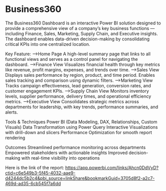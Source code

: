 # Business360
The Business360 Dashboard is an interactive Power BI solution designed to provide a comprehensive view of a company’s key business functions — including Finance, Sales, Marketing, Supply Chain, and Executive insights.
The dashboard enables data-driven decision-making by consolidating critical KPIs into one centralized location.

Key Feature: 
-->Home Page
A high-level summary page that links to all functional views and serves as a control panel for navigating the dashboard.
-->Finance View
Visualizes financial health through key metrics like revenue, profit margins, expenses, and trends over time.
-->Sales View
Displays sales performance by region, product, and time period. Enables sales tracking and comparison using dynamic filters.
-->Marketing View
Tracks campaign effectiveness, lead generation, conversion rates, and customer engagement KPIs.
-->Supply Chain View
Monitors inventory levels, supplier performance, delivery times, and operational efficiency metrics.
-->Executive View
Consolidates strategic metrics across departments for leadership, with key trends, performance summaries, and alerts.

Tools & Techniques
Power BI (Data Modeling, DAX, Relationships, Custom Visuals)
Data Transformation using Power Query
Interactive Visualizations with drill-down and slicers
Performance Optimization for smooth report rendering

Outcomes
Streamlined performance monitoring across departments
Empowered stakeholders with actionable insights
Improved decision-making with real-time visibility into operations

Here is the link of the report:
https://app.powerbi.com/links/Ahcn0DdVyD?ctid=c6e549b3-5f45-4032-aae9-d4244dc5b2c4&pbi_source=linkShare&bookmarkGuid=3705d8f2-a2c7-469d-ad35-6cb545f7a6dd
